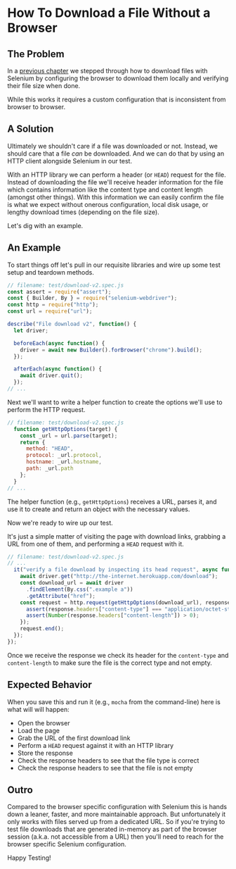 # How To Download a File Without a Browser

## The Problem

In a [previous chapter](#chapter2) we stepped through how to download files with Selenium by configuring the browser to download them locally and verifying their file size when done.

While this works it requires a custom configuration that is inconsistent from browser to browser.

## A Solution

Ultimately we shouldn't care if a file was downloaded or not. Instead, we should care that a file _can_ be downloaded. And we can do that by using an HTTP client alongside Selenium in our test.

With an HTTP library we can perform a header (or `HEAD`) request for the file. Instead of downloading the file we'll receive header information for the file which contains information like the content type and content length (amongst other things). With this information we can easily confirm the file is what we expect without onerous configuration, local disk usage, or lengthy download times (depending on the file size).

Let's dig with an example.

## An Example

To start things off let's pull in our requisite libraries and wire up some test setup and teardown methods.

```javascript
// filename: test/download-v2.spec.js
const assert = require("assert");
const { Builder, By } = require("selenium-webdriver");
const http = require("http");
const url = require("url");

describe("File download v2", function() {
  let driver;

  beforeEach(async function() {
    driver = await new Builder().forBrowser("chrome").build();
  });

  afterEach(async function() {
    await driver.quit();
  });
// ...
```

Next we'll want to write a helper function to create the options we'll use to perform the HTTP request.

```javascript
// filename: test/download-v2.spec.js
  function getHttpOptions(target) {
    const _url = url.parse(target);
    return {
      method: "HEAD",
      protocol: _url.protocol,
      hostname: _url.hostname,
      path: _url.path
    };
  }
// ...
```

The helper function (e.g., `getHttpOptions`) receives a URL, parses it, and use it to create and return an object with the necessary values.

Now we're ready to wire up our test.

It's just a simple matter of visiting the page with download links, grabbing a URL from one of them, and performing a `HEAD` request with it.

```javascript
// filename: test/download-v2.spec.js
// ...
  it("verify a file download by inspecting its head request", async function() {
    await driver.get("http://the-internet.herokuapp.com/download");
    const download_url = await driver
      .findElement(By.css(".example a"))
      .getAttribute("href");
    const request = http.request(getHttpOptions(download_url), response => {
      assert(response.headers["content-type"] === "application/octet-stream");
      assert(Number(response.headers["content-length"]) > 0);
    });
    request.end();
  });
});
```

Once we receive the response we check its header for the `content-type` and `content-length` to make sure the file is the correct type and not empty.

## Expected Behavior

When you save this and run it (e.g., `mocha` from the command-line) here is what will will happen:

+ Open the browser
+ Load the page
+ Grab the URL of the first download link
+ Perform a `HEAD` request against it with an HTTP library
+ Store the response
+ Check the response headers to see that the file type is correct
+ Check the response headers to see that the file is not empty

## Outro

Compared to the browser specific configuration with Selenium this is hands down a leaner, faster, and more maintainable approach. But unfortunately it only works with files served up from a dedicated URL. So if you're trying to test file downloads that are generated in-memory as part of the browser session (a.k.a. not accessible from a URL) then you'll need to reach for the browser specific Selenium configuration.

Happy Testing!
